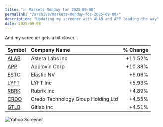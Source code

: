 ```yaml
---
title: "📈 Markets Monday for 2025-09-08"
permalink: "/archive/markets-monday-for-2025-09-08/"
description: "Updating my screener with ALAB and APP leading the way"
date: 2025-09-08
---
```


And my screener gets a bit closer...

| Symbol | Company Name | % Change |
| :--- | :--- | ---: |
| [ALAB](https://www.google.com/finance/quote/ALAB:NASDAQ) | Astera Labs Inc | +11.52% |
| [APP](https://www.google.com/finance/quote/APP:NASDAQ) | Applovin Corp | +10.38% |
| [ESTC](https://www.google.com/finance/quote/ESTC:NYSE) | Elastic NV | +6.06% |
| [LYFT](https://www.google.com/finance/quote/LYFT:NASDAQ) | LYFT Inc | +5.93% |
| [RBRK](https://www.google.com/finance/quote/RBRK:NYSE) | Rubrik Inc | +4.89% |
| [CRDO](https://www.google.com/finance/quote/CRDO:NASDAQ) | Credo Technology Group Holding Ltd | +4.55% |
| [GTLB](https://www.google.com/finance/quote/GTLB:NASDAQ) | Gitlab Inc | +4.51% |

![Yahoo Screener](https://assets.buttondown.email/images/151df0e7-931b-4186-82ae-a787901eac39.png?w=960&fit=max)

